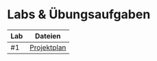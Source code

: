 # Labs & Übungsaufgaben

| Lab | Dateien |
| --- | --- |
| #1 | [Projektplan](https://github.com/aheil/hhn-seks/blob/main/labs/01_pm/gantt.md) | 